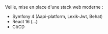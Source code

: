 Veille, mise en place d'une stack web moderne :

* Symfony 4 (Aapi-platform, Lexik-Jwt, Behat)
* React 16 (...)
* CI/CD